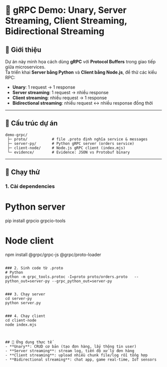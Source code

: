 # 📖 gRPC Demo: Unary, Server Streaming, Client Streaming, Bidirectional Streaming

## 🚀 Giới thiệu
Dự án này minh họa cách dùng **gRPC** với **Protocol Buffers** trong giao tiếp giữa microservices.  
Ta triển khai **Server bằng Python** và **Client bằng Node.js**, để thử các kiểu RPC:

- **Unary**: 1 request → 1 response  
- **Server streaming**: 1 request → nhiều response  
- **Client streaming**: nhiều request → 1 response  
- **Bidirectional streaming**: nhiều request ↔ nhiều response đồng thời

---

## 📂 Cấu trúc dự án
```
demo-grpc/
 ├─ proto/           # file .proto định nghĩa service & messages
 ├─ server-py/       # Python gRPC server (orders service)
 ├─ client-node/     # Node.js gRPC client (index.mjs)
 └─ evidence/        # Evidence: JSON vs Protobuf binary
```

---

## 🔧 Chạy thử

### 1. Cài dependencies
# Python server
pip install grpcio grpcio-tools

# Node client
npm install @grpc/grpc-js @grpc/proto-loader
```

### 2. Sinh code từ .proto
# Python
python -m grpc_tools.protoc -I=proto proto/orders.proto   --python_out=server-py --grpc_python_out=server-py


### 3. Chạy server
cd server-py
python server.py


### 4. Chạy client
cd client-node
node index.mjs



## 📌 Ứng dụng thực tế
- **Unary**: CRUD cơ bản (tạo đơn hàng, lấy thông tin user)  
- **Server streaming**: stream log, tiến độ xử lý đơn hàng  
- **Client streaming**: upload nhiều chunk file/log rồi tổng hợp  
- **Bidirectional streaming**: chat app, game real-time, IoT sensors  
